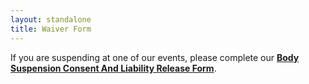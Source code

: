 ```yaml
---
layout: standalone
title: Waiver Form
---
```


<p class="py-2 lead">
<i class="bi bi-pencil-square pe-1"></i>
If you are suspending at one of our events, please complete our <a href="https://app.waiverforever.com/pending/S3H5HzciM01735927918" target="_blank"><b>Body Suspension Consent And Liability Release Form</b></a>.
</p>
